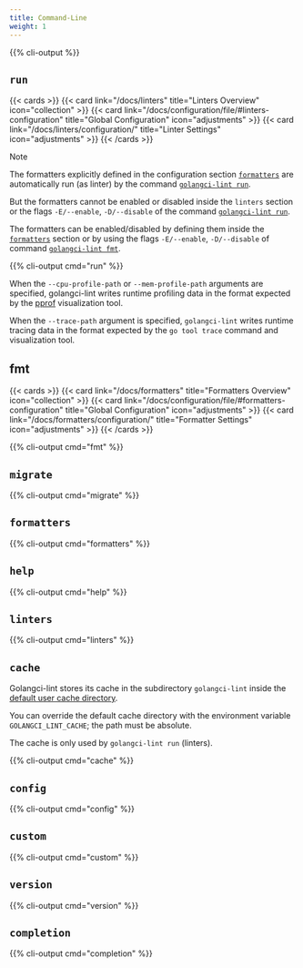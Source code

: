 ```yaml
---
title: Command-Line
weight: 1
---
```


{{% cli-output %}}

## `run`

{{< cards >}}
    {{< card link="/docs/linters" title="Linters Overview" icon="collection" >}}
    {{< card link="/docs/configuration/file/#linters-configuration" title="Global Configuration" icon="adjustments" >}}
    {{< card link="/docs/linters/configuration/" title="Linter Settings" icon="adjustments" >}}
{{< /cards >}}

> [!NOTE]
> The formatters explicitly defined in the configuration section [`formatters`](/docs/configuration/file/#formatters-configuration) are automatically run (as linter) by the command [`golangci-lint run`](/docs/configuration/cli/#run).
> 
> But the formatters cannot be enabled or disabled inside the `linters` section or the flags `-E/--enable`, `-D/--disable` of the command  [`golangci-lint run`](/docs/configuration/cli/#run).
> 
> The formatters can be enabled/disabled by defining them inside the [`formatters`](/docs/configuration/file/#formatters-configuration) section or by using the flags `-E/--enable`, `-D/--disable` of command [`golangci-lint fmt`](/docs/configuration/cli/#fmt).

{{% cli-output cmd="run" %}}

When the `--cpu-profile-path` or `--mem-profile-path` arguments are specified,
golangci-lint writes runtime profiling data in the format expected by the [pprof](https://github.com/google/pprof) visualization tool.

When the `--trace-path` argument is specified, `golangci-lint` writes runtime tracing data in the format expected by
the `go tool trace` command and visualization tool.

## fmt

{{< cards >}}
{{< card link="/docs/formatters" title="Formatters Overview" icon="collection" >}}
{{< card link="/docs/configuration/file/#formatters-configuration" title="Global Configuration" icon="adjustments" >}}
{{< card link="/docs/formatters/configuration/" title="Formatter Settings" icon="adjustments" >}}
{{< /cards >}}

{{% cli-output cmd="fmt" %}}

## `migrate`

{{% cli-output cmd="migrate" %}}

## `formatters`

{{% cli-output cmd="formatters" %}}

## `help`

{{% cli-output cmd="help" %}}

## `linters`

{{% cli-output cmd="linters" %}}

## `cache`

Golangci-lint stores its cache in the subdirectory `golangci-lint` inside the [default user cache directory](https://pkg.go.dev/os#UserCacheDir).

You can override the default cache directory with the environment variable `GOLANGCI_LINT_CACHE`; the path must be absolute.

The cache is only used by `golangci-lint run` (linters).

{{% cli-output cmd="cache" %}}

## `config`

{{% cli-output cmd="config" %}}

## `custom`

{{% cli-output cmd="custom" %}}

## `version`

{{% cli-output cmd="version" %}}

## `completion`

{{% cli-output cmd="completion" %}}
